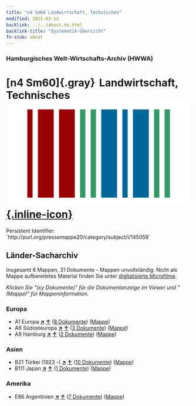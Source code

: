 ```yaml
---
title: "n4 Sm60 Landwirtschaft, Technisches"
modified: 2021-03-13
backlink: ../../about.de.html
backlink-title: "Systematik-Übersicht"
fn-stub: about
---
```


### Hamburgisches Welt-Wirtschafts-Archiv (HWWA)

# [n4 Sm60]{.gray}&#8201; Landwirtschaft, Technisches &#160; [![Wikidata](/images/Wikidata-logo.svg "Wikidata"){.inline-icon}](http://www.wikidata.org/entity/Q104710539)

<div class="hint">Persistent Identifier: `http://purl.org/pressemappe20/category/subject/i/145059`</div>







## Länder-Sacharchiv




Insgesamt 6 Mappen, 31 Dokumente - Mappen unvollständig.
Nicht als Mappe aufbereitetes Material finden Sie unter [digitalisierte Microfilme](/film/h1_sh.de.html).

_Klicken Sie "(xy Dokumente)" für die Dokumentanzeige im Viewer und "(Mappe)" für Mappeninformation._




### Europa

- A1 Europa [**&nearr;**](../../../geo/i/140892/about.de.html "Europa (alle Mappen)") [**&uarr;**](../../../geo/about.de.html#A1 "Ländersystematik") (<a href="https://pm20.zbw.eu/iiifview/folder/sh/140892,145059" title="über: Europa : Landwirtschaft, Technisches" target="_blank">8 Dokumente</a>) ([Mappe](../../../../folder/sh/1408xx/140892/1450xx/145059/about.de.html))
- A6 Südosteuropa [**&nearr;**](../../../geo/i/140900/about.de.html "Südosteuropa (alle Mappen)") [**&uarr;**](../../../geo/about.de.html#A6 "Ländersystematik") (<a href="https://pm20.zbw.eu/iiifview/folder/sh/140900,145059" title="über: Südosteuropa : Landwirtschaft, Technisches" target="_blank">3 Dokumente</a>) ([Mappe](../../../../folder/sh/1409xx/140900/1450xx/145059/about.de.html))
- A9 Hamburg [**&nearr;**](../../../geo/i/140905/about.de.html "Hamburg (alle Mappen)") [**&uarr;**](../../../geo/about.de.html#A9 "Ländersystematik") (<a href="https://pm20.zbw.eu/iiifview/folder/sh/140905,145059" title="über: Hamburg : Landwirtschaft, Technisches" target="_blank">2 Dokumente</a>) ([Mappe](../../../../folder/sh/1409xx/140905/1450xx/145059/about.de.html))

### Asien

- B21 Türkei (1923 -) [**&nearr;**](../../../geo/i/141111/about.de.html "Türkei (1923 -) (alle Mappen)") [**&uarr;**](../../../geo/about.de.html#B21 "Ländersystematik") (<a href="https://pm20.zbw.eu/iiifview/folder/sh/141111,145059" title="über: Türkei (1923 -) : Landwirtschaft, Technisches" target="_blank">10 Dokumente</a>) ([Mappe](../../../../folder/sh/1411xx/141111/1450xx/145059/about.de.html))
- B111 Japan [**&nearr;**](../../../geo/i/141272/about.de.html "Japan (alle Mappen)") [**&uarr;**](../../../geo/about.de.html#B111 "Ländersystematik") (<a href="https://pm20.zbw.eu/iiifview/folder/sh/141272,145059" title="über: Japan : Landwirtschaft, Technisches" target="_blank">1 Dokumente</a>) ([Mappe](../../../../folder/sh/1412xx/141272/1450xx/145059/about.de.html))

### Amerika

- E86 Argentinien [**&nearr;**](../../../geo/i/141692/about.de.html "Argentinien (alle Mappen)") [**&uarr;**](../../../geo/about.de.html#E86 "Ländersystematik") (<a href="https://pm20.zbw.eu/iiifview/folder/sh/141692,145059" title="über: Argentinien : Landwirtschaft, Technisches" target="_blank">7 Dokumente</a>) ([Mappe](../../../../folder/sh/1416xx/141692/1450xx/145059/about.de.html))








